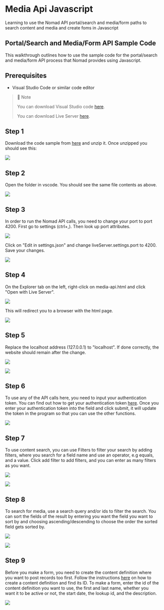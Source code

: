# Media Api Javascript
Learning to use the Nomad API portal/search and media/form paths to search content and media and create foms in Javascript

## Portal/Search and Media/Form API Sample Code

This walkthrough outlines how to use the sample code for the portal/search and media/form API process that Nomad provides using Javascript.

## Prerequisites

- Visual Studio Code or similar code editor

> 📘 Note
> 
> You can download Visual Studio code [here](https://code.visualstudio.com/).
> 
> You can download Live Server [here](https://ritwickdey.github.io/vscode-live-server/).

## Step 1

Download the code sample from [here](https://download-directory.github.io/?url=https%3A%2F%2Fgithub.com%2FNomad-Media%2Fsamples%2Ftree%2Fmain%2Fnomad-samples%2Fpython%2Fmedia_api) and unzip it. Once unzipped you should see this:

![](https://files.readme.io/a2cbcd1-image.png)

## Step 2

Open the folder in vscode. You should see the same file contents as above.

![](https://files.readme.io/77ad003-image.png)

## Step 3

In order to run the Nomad API calls, you need to change your port to port 4200. First go to settings (ctrl+,). Then look up port attributes.

![](https://files.readme.io/7ca4a72-settings.png)

Click on "Edit in settings.json" and change liveServer.settings.port to 4200. Save your changes.

![](https://files.readme.io/199b2b4-liveserver.png)

## Step 4

On the Explorer tab on the left, right-click on media-api.html and click "Open with Live Server".

![](https://files.readme.io/4f6992a-image.png)

This will redirect you to a browser with the html page.

![](https://files.readme.io/6f8b4b5-image.png)

## Step 5

Replace the localhost address (127.0.0.1) to "localhost". If done correctly, the website should remain after the change.

![](https://files.readme.io/c80f533-mediaweb.png)

![](https://files.readme.io/c9e6426-medials.png)

## Step 6

To use any of the API calls here, you need to input your authentication token. You can find out how to get your authentication token [here](https://github.com/Nomad-Media/samples/blob/main/nomad-samples/js/account-authenticaton/Readme.md). Once you enter your authentication token into the field and click submit, it will update the token in the program so that you can use the other functions.

![](https://files.readme.io/2698706-image.png)

## Step 7

To use content search, you can use Filters to filter your search by adding filters, where you search for a field name and use an operator, e.g equals, and a value. Click add filter to add filters, and you can enter as many filters as you want.

![](https://files.readme.io/7522e5d-image.png)

![](https://files.readme.io/00d3dbf-image.png)

## Step 8

To search for media, use a search query and/or ids to filter the search. You can sort the fields of the result by entering you want the field you want to sort by and choosing ascending/descending to choose the order the sorted field gets sorted by.

![](https://files.readme.io/c382f96-image.png)

![](https://files.readme.io/6f13f01-image.png)

## Step 9

Before you make a form, you need to create the content definition where you want to post records too first. Follow the instructions [here](doc:content-definitions) on how to create a content definition and find its ID. To make a form, enter the id of the content definition you want to use, the first and last name, whether you want it to be active or not, the start date, the lookup id, and the description.

![](https://files.readme.io/ed8d475-image.png)
